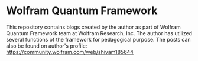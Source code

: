 # Wolfram Quantum Framework
This repository contains blogs created by the author as part of Wolfram Quantum Framework team at Wolfram Research, Inc. The author has utilized several functions of the framework for pedagogical purpose.
The posts can also be found on author's profile: https://community.wolfram.com/web/shivam185644



